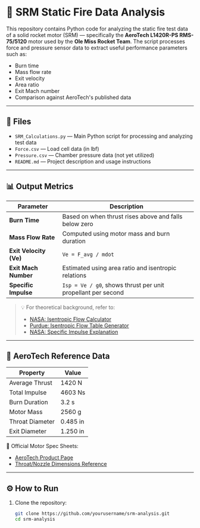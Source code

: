# 🚀 SRM Static Fire Data Analysis

This repository contains Python code for analyzing the static fire test data of a solid rocket motor (SRM) — specifically the **AeroTech L1420R-PS RMS-75/5120** motor used by the **Ole Miss Rocket Team**. The script processes force and pressure sensor data to extract useful performance parameters such as:

- Burn time
- Mass flow rate
- Exit velocity
- Area ratio
- Exit Mach number
- Comparison against AeroTech's published data

---

## 📁 Files

- `SRM_Calculations.py` — Main Python script for processing and analyzing test data
- `Force.csv` — Load cell data (in lbf)
- `Pressure.csv` — Chamber pressure data (not yet utilized)
- `README.md` — Project description and usage instructions

---

## 📊 Output Metrics

| Parameter               | Description                                                                 |
|------------------------|-----------------------------------------------------------------------------|
| **Burn Time**          | Based on when thrust rises above and falls below zero                      |
| **Mass Flow Rate**     | Computed using motor mass and burn duration                                 |
| **Exit Velocity (Ve)** | `Ve = F_avg / mdot`                                                          |
| **Exit Mach Number**   | Estimated using area ratio and isentropic relations                         |
| **Specific Impulse**   | `Isp = Ve / g0`, shows thrust per unit propellant per second                |

> 💡 For theoretical background, refer to:
> - [NASA: Isentropic Flow Calculator](https://www.grc.nasa.gov/www/k-12/airplane/astar.html)
> - [Purdue: Isentropic Flow Table Generator](https://engineering.purdue.edu/~propulsi/propulsion/flow/isent12.html)
> - [NASA: Specific Impulse Explanation](https://www.grc.nasa.gov/www/k-12/airplane/specimp.html)

---

## 📐 AeroTech Reference Data

| Property               | Value                    |
|------------------------|--------------------------|
| Average Thrust         | 1420 N                   |
| Total Impulse          | 4603 Ns                  |
| Burn Duration          | 3.2 s                    |
| Motor Mass             | 2560 g                   |
| Throat Diameter        | 0.485 in                 |
| Exit Diameter          | 1.250 in                 |

📄 Official Motor Spec Sheets:
- [AeroTech Product Page](https://aerotech-rocketry.com/products/product_3872d294-577c-353f-9773-6594597dfda3?_pos=2&_sid=036e31a62&_ss=r)
- [Throat/Nozzle Dimensions Reference](https://www.rocketmotorparts.com/75mm_Nozzle_0485__Throat/p1577809_20627885.aspx)

---

## ⚙️ How to Run

1. Clone the repository:
   ```bash
   git clone https://github.com/yourusername/srm-analysis.git
   cd srm-analysis
